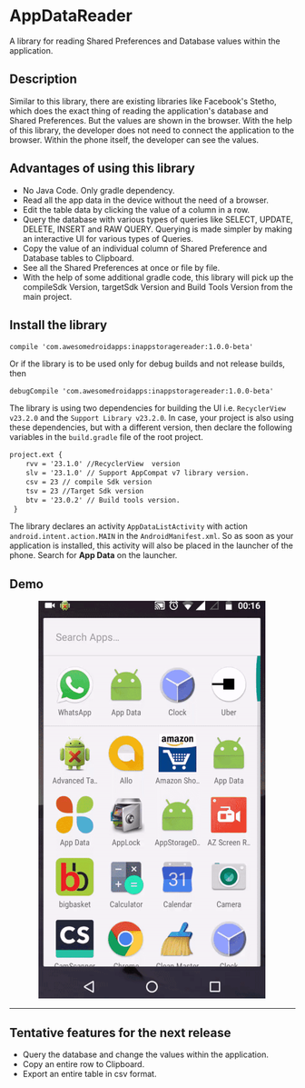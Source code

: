# AppDataReader

A library for reading Shared Preferences and Database values within the application. 


## Description

Similar to this library, there are existing libraries like Facebook's Stetho, which does the exact thing of reading the application's database and Shared Preferences. But the values are shown in the browser. With the help of this library, the  developer does not need to connect the application to the browser. Within the phone itself, the developer can see the values. 

## Advantages of using this library
* No Java Code. Only gradle dependency.
* Read all the app data in the device without the need of a browser.
* Edit the table data by clicking the value of a column in a row.
* Query the database with various types of queries like SELECT, UPDATE, DELETE, INSERT and RAW QUERY. Querying is made simpler by making an interactive UI for various types of Queries.
* Copy the value of an individual column of Shared Preference and Database tables to Clipboard.
* See all the Shared Preferences at once or file by file.
* With the help of some additional gradle code, this library will pick up the compileSdk Version, targetSdk Version and  Build Tools Version from the main project.

## Install the library
```
compile 'com.awesomedroidapps:inappstoragereader:1.0.0-beta'
```
Or if the library is to be used only for debug builds and not release builds, then 
```
debugCompile 'com.awesomedroidapps:inappstoragereader:1.0.0-beta'
```

The library is using two dependencies for building the UI i.e. `RecyclerView v23.2.0` and the `Support Library v23.2.0`. In case, your project is also using these dependencies, but with a different version, then declare the following variables in the `build.gradle` file of the root project.

```
project.ext {
    rvv = '23.1.0' //RecyclerView  version
    slv = '23.1.0' // Support AppCompat v7 library version.
    csv = 23 // compile Sdk version
    tsv = 23 //Target Sdk version
    btv = '23.0.2' // Build tools version.
 }
```


The library declares an activity `AppDataListActivity` with action `android.intent.action.MAIN` in the `AndroidManifest.xml`. So as soon as your application is installed, this activity will also be placed in the launcher of the phone. Search for **App Data** on the launcher.  

## Demo 

&nbsp; &nbsp; &nbsp; &nbsp;&nbsp; &nbsp; &nbsp; ![](appstoragereader.gif)

***

## Tentative features for the next release

* Query the database and change the values within the application.
* Copy an entire row to Clipboard.
* Export an entire table in csv format.


